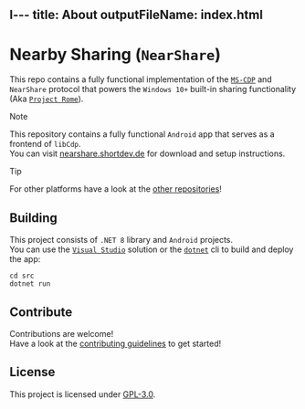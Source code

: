 l---
title: About
outputFileName: index.html
---

# Nearby Sharing (`NearShare`)

This repo contains a fully functional implementation of the [`MS-CDP`](https://learn.microsoft.com/en-us/openspecs/windows_protocols/ms-cdp) and `NearShare` protocol that powers the `Windows 10+` built-in sharing functionality (Aka [`Project Rome`](https://github.com/microsoft/project-rome)).

> [!NOTE]
> This repository contains a fully functional `Android` app that serves as a frontend of `libCdp`.  
> You can visit [nearshare.shortdev.de](https://nearshare.shortdev.de) for download and setup instructions.

> [!TIP]
> For other platforms have a look at the [other repositories](https://github.com/nearby-sharing)!

## Building

This project consists of `.NET 8` library and `Android` projects.  
You can use the [`Visual Studio`](https://visualstudio.microsoft.com/de/) solution or the [`dotnet`](https://dotnet.microsoft.com/en-us/download) cli to build and deploy the app:

```shell
cd src
dotnet run
```

## Contribute

Contributions are welcome!  
Have a look at the [contributing guidelines](CONTRIBUTING.md) to get started!

## License

This project is licensed under [GPL-3.0](LICENSE.md).

